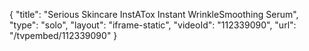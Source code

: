 {
    "title": "Serious Skincare InstATox Instant WrinkleSmoothing Serum",
    "type": "solo",
    "layout": "iframe-static",
    "videoId": "112339090",
    "url": "\/tvpembed\/112339090"
}